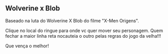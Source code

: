 ## Wolverine x Blob

Baseado na luta do Wolverine X Blob do filme "X-Men Origens".

Clique no local do ringue para onde vc quer mover seu personagem. Quem fechar a maior linha reta nocauteia o outro pelas regras do jogo da velha!!!

Que vença o melhor!
